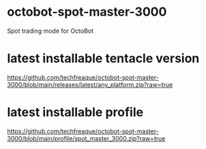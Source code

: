 # octobot-spot-master-3000
Spot trading mode for OctoBot

# latest installable tentacle version
https://github.com/techfreaque/octobot-spot-master-3000/blob/main/releases/latest/any_platform.zip?raw=true


# latest installable profile
https://github.com/techfreaque/octobot-spot-master-3000/blob/main/profile/spot_master_3000.zip?raw=true
